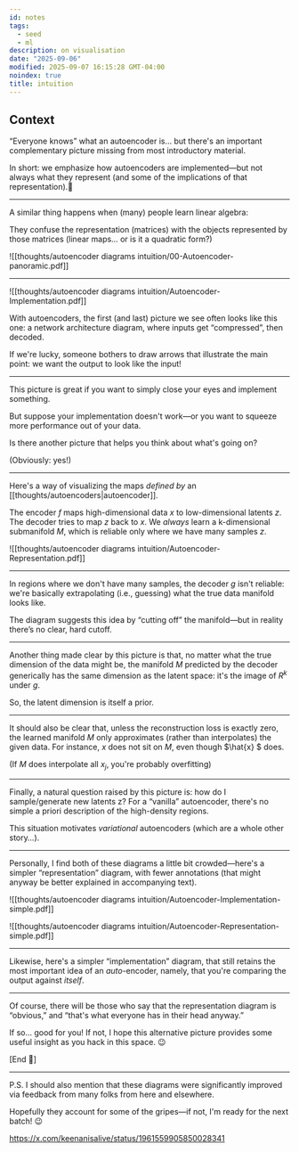 ```yaml
---
id: notes
tags:
  - seed
  - ml
description: on visualisation
date: "2025-09-06"
modified: 2025-09-07 16:15:28 GMT-04:00
noindex: true
title: intuition
---
```


## Context

“Everyone knows” what an autoencoder is… but there's an important complementary picture missing from most introductory material.

In short: we emphasize how autoencoders are implemented—but not always what they represent (and some of the implications of that representation).🧵

---

A similar thing happens when (many) people learn linear algebra:

They confuse the representation (matrices) with the objects represented by those matrices (linear maps… or is it a quadratic form?)

![[thoughts/autoencoder diagrams intuition/00-Autoencoder-panoramic.pdf]]

---

![[thoughts/autoencoder diagrams intuition/Autoencoder-Implementation.pdf]]

With autoencoders, the first (and last) picture we see often looks like this one: a network architecture diagram, where inputs get “compressed”, then decoded.

If we're lucky, someone bothers to draw arrows that illustrate the main point: we want the output to look like the input!

---

This picture is great if you want to simply close your eyes and implement something.

But suppose your implementation doesn't work—or you want to squeeze more performance out of your data.

Is there another picture that helps you think about what's going on?

(Obviously: yes!)

---

Here's a way of visualizing the maps _defined by_ an [[thoughts/autoencoders|autoencoder]].

The encoder $f$ maps high-dimensional data $x$ to low-dimensional latents $z$. The decoder tries to map $z$ back to $x$. We _always_ learn a k-dimensional submanifold $M$, which is reliable only where we have many samples $z$.

![[thoughts/autoencoder diagrams intuition/Autoencoder-Representation.pdf]]

---

In regions where we don't have many samples, the decoder $g$ isn't reliable: we're basically extrapolating (i.e., guessing) what the true data manifold looks like.

The diagram suggests this idea by “cutting off” the manifold—but in reality there’s no clear, hard cutoff.

---

Another thing made clear by this picture is that, no matter what the true dimension of the data might be, the manifold $M$ predicted by the decoder generically has the same dimension as the latent space: it's the image of $R^k$ under $g$.

So, the latent dimension is itself a prior.

---

It should also be clear that, unless the reconstruction loss is exactly zero, the learned manifold $M$ only approximates (rather than interpolates) the given data. For instance, $x$ does not sit on $M$, even though $\hat{x} $ does.

(If $M$ does interpolate all $x_j$, you're probably overfitting)

---

Finally, a natural question raised by this picture is: how do I sample/generate new latents z? For a “vanilla” autoencoder, there's no simple a priori description of the high-density regions.

This situation motivates _variational_ autoencoders (which are a whole other story…).

---

Personally, I find both of these diagrams a little bit crowded—here's a simpler “representation” diagram, with fewer annotations (that might anyway be better explained in accompanying text).

![[thoughts/autoencoder diagrams intuition/Autoencoder-Implementation-simple.pdf]]

![[thoughts/autoencoder diagrams intuition/Autoencoder-Representation-simple.pdf]]

---

Likewise, here's a simpler “implementation” diagram, that still retains the most important idea of an _auto_-encoder, namely, that you're comparing the output against _itself_.

---

Of course, there will be those who say that the representation diagram is “obvious,” and “that's what everyone has in their head anyway.”

If so… good for you! If not, I hope this alternative picture provides some useful insight as you hack in this space. 😉

[End 🧵]

---

P.S. I should also mention that these diagrams were significantly improved via feedback from many folks from here and elsewhere.

Hopefully they account for some of the gripes—if not, I'm ready for the next batch! 😉

https://x.com/keenanisalive/status/1961559905850028341
